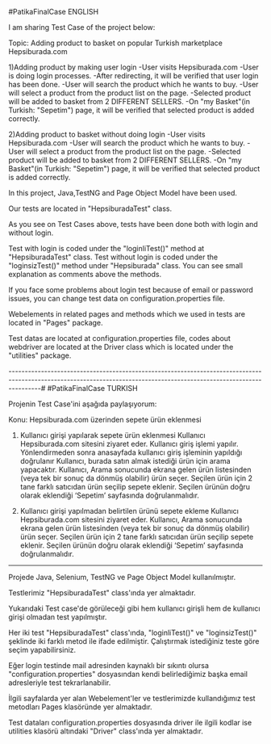 
#PatikaFinalCase  ENGLISH

I am sharing Test Case of the project below:

Topic: Adding product to basket on popular Turkish marketplace Hepsiburada.com

1)Adding product by making user login
-User visits Hepsiburada.com
-User is doing login processes.
-After redirecting, it will be verified that user login has been done.
-User will search the product which he wants to buy.
-User will select a product from the product list on the page.
-Selected product will be added to basket from 2 DIFFERENT SELLERS.
-On "my Basket"(in Turkish: "Sepetim") page, it will be verified that selected product is added correctly.


2)Adding product to basket without doing login
-User visits Hepsiburada.com
-User will search the product which he wants to buy.
-User will select a product from the product list on the page.
-Selected product will be added to basket from 2 DIFFERENT SELLERS.
-On "my Basket"(in Turkish: "Sepetim") page, it will be verified that selected product is added correctly.

In this project, Java,TestNG and Page Object Model have been used.

Our tests are located in "HepsiburadaTest" class.

As you see on Test Cases above, tests have been done both with login and without login.

Test with login is coded under the "loginliTest()" method at "HepsiburadaTest" class. Test without login is coded under the "loginsizTest()" method under "Hepsiburada" class. You can see small explanation as comments above the methods.

If you face some problems about login test because of email or password issues, you can change test data on configuration.properties file.

Webelements in related pages and methods which we used in tests are located in "Pages" package.

Test datas are located at configuration.properties file, codes about webdriver are located at the Driver class which is located under the "utilities" package.




----------------------------------------------------------------------------------------------------------------------------------------------------------------------# #PatikaFinalCase TURKISH

Projenin Test Case'ini aşağıda paylaşıyorum:


Konu: Hepsiburada.com üzerinden sepete ürün eklenmesi

1. Kullanıcı girişi yapılarak sepete ürün eklenmesi
Kullanıcı Hepsiburada.com sitesini ziyaret eder.
Kullanıcı giriş işlemi yapılır.
Yönlendirmeden sonra anasayfada kullanıcı giriş işleminin yapıldığı doğrulanır
Kullanıcı, burada satın almak istediği ürün için arama yapacaktır.
Kullanıcı, Arama sonucunda ekrana gelen ürün listesinden (veya tek bir sonuç da dönmüş olabilir) ürün seçer.
Seçilen ürün için 2 tane farklı satıcıdan ürün seçilip sepete eklenir.
Seçilen ürünün doğru olarak eklendiği ‘Sepetim’ sayfasında doğrulanmalıdır.

2. Kullanıcı girişi yapılmadan belirtilen ürünü sepete ekleme
Kullanıcı Hepsiburada.com sitesini ziyaret eder.
Kullanıcı, Arama sonucunda ekrana gelen ürün listesinden (veya tek bir sonuç da dönmüş olabilir) ürün seçer.
Seçilen ürün için 2 tane farklı satıcıdan ürün seçilip sepete eklenir.
Seçilen ürünün doğru olarak eklendiği ‘Sepetim’ sayfasında doğrulanmalıdır.
-----------------------------------------------------------------------------------------------------------------------------------------------------------------------

 Projede Java, Selenium, TestNG ve Page Object Model kullanılmıştır. 
 
 Testlerimiz "HepsiburadaTest" class'ında yer almaktadır. 
 
 Yukarıdaki Test case'de görüleceği gibi hem kullanıcı girişli hem de kullanıcı girişi olmadan test yapılmıştır.
 
 Her iki test "HepsiburadaTest" class'ında,  "loginliTest()" ve "loginsizTest()" şeklinde iki farklı metod ile ifade edilmiştir. Çalıştırmak istediğiniz teste
 göre seçim yapabilirsiniz.
 
 Eğer login testinde mail adresinden kaynaklı bir sıkıntı olursa "configuration.properties" dosyasından kendi belirlediğimiz başka email adresleriyle 
 test tekrarlanabilir.
 
 İlgili sayfalarda yer alan Webelement'ler ve testlerimizde kullandığımız test metodları Pages klasöründe yer almaktadır.
 
 Test dataları configuration.properties dosyasında driver ile ilgili kodlar ise utilities klasörü altındaki "Driver" class'ında yer almaktadır.
 

